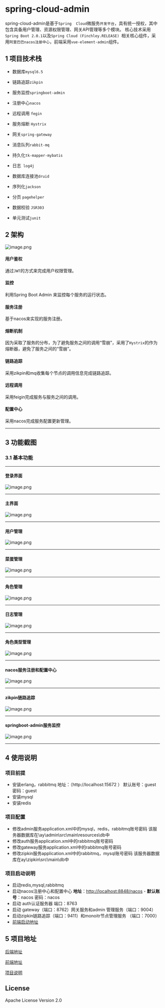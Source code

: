 # spring-cloud-admin
spring-cloud-admin是基于`Spring 
Cloud`微服务`开发平台`，具有统一授权，其中包含具备用户管理、资源权限管理、网关API管理等多个模块。
核心技术采用`Spring Boot 2.0.1`以及`Spring Cloud (Finchley.RELEASE)
`相关核心组件，采用`阿里巴巴nacos注册中心`，前端采用`vue-element-admin`组件。 


## 1 项目技术栈

* 数据库`mysql6.5`

* 链路追踪`zikpin`

* 服务监控`springboot-admin`

* 注册中心`nacos`

* 远程调用 `fegin`

* 服务熔断 ` Hystrix `

* 网关`spring-gateway`

* 消息队列`rabbit-mq`

* 持久化`tk-mapper-mybatis`

* 日志` log4j`

* 数据库连接池`druid`

* 序列化`jackson`

* 分页 `pagehelper`

* 数据校验 `JSR303`

* 单元测试`junit` 



## 2 架构
![image.png](https://upload-images.jianshu.io/upload_images/4157022-980f00d05d56900f.png?imageMogr2/auto-orient/strip%7CimageView2/2/w/1240)

#### 用户鉴权
通过`JWT`的方式来完成用户权限管理。

#### 监控
利用Spring Boot Admin 来监控每个服务的运行状态。

#### 服务注册
基于nacos来实现的服务注册。

#### 熔断机制
因为采取了服务的分布，为了避免服务之间的调用“雪崩”，采用了`Hystrix`的作为熔断器，避免了服务之间的“雪崩”。

#### 链路追踪
采用zikpin和mq收集每个节点的调用信息完成链路追踪。

#### 远程调用
采用feigin完成服务与服务之间的调用。

#### 配置中心

采用nacos完成服务配置更新管理。

------

## 3 功能截图

### 3.1 基本功能

----
#### 登录界面

![image.png](https://upload-images.jianshu.io/upload_images/4157022-f182f5862c1fab66.png?imageMogr2/auto-orient/strip%7CimageView2/2/w/1240)

----
#### 主界面

![image.png](https://upload-images.jianshu.io/upload_images/4157022-1a675917614f4bd6.png?imageMogr2/auto-orient/strip%7CimageView2/2/w/1240)


----
#### 用户管理

![image.png](https://upload-images.jianshu.io/upload_images/4157022-31be5bb132cb8682.png?imageMogr2/auto-orient/strip%7CimageView2/2/w/1240)


----
#### 菜蛋管理

![image.png](https://upload-images.jianshu.io/upload_images/4157022-6bb327063d08ea33.png?imageMogr2/auto-orient/strip%7CimageView2/2/w/1240)

----
#### 角色管理

![image.png](https://upload-images.jianshu.io/upload_images/4157022-8d11a8f8a41a4b5b.png?imageMogr2/auto-orient/strip%7CimageView2/2/w/1240)

----
#### 日志管理

![image.png](https://upload-images.jianshu.io/upload_images/4157022-aad2897c7c3e5453.png?imageMogr2/auto-orient/strip%7CimageView2/2/w/1240)

----
#### 角色类型管理

![image.png](https://upload-images.jianshu.io/upload_images/4157022-b8287816c9d084f6.png?imageMogr2/auto-orient/strip%7CimageView2/2/w/1240)

----
#### nacos服务注册和配置中心

![image.png](https://upload-images.jianshu.io/upload_images/4157022-1b6f9abcaad8a44a.png?imageMogr2/auto-orient/strip%7CimageView2/2/w/1240)


----
#### zikpin链路追踪

![image.png](https://upload-images.jianshu.io/upload_images/4157022-c0c8f3cae89fee08.png?imageMogr2/auto-orient/strip%7CimageView2/2/w/1240)


----
#### springboot-admin服务监控

![image.png](https://upload-images.jianshu.io/upload_images/4157022-d9d9367735d9907a.png?imageMogr2/auto-orient/strip%7CimageView2/2/w/1240)


----

## 4 使用说明
### 项目前提
- 安装erlang，rabbitmq   地址：（http://localhost:15672 ）  默认账号：guest 密码：guest
- 安装mysql
- 安装redis
### 项目配置
- 修改admin服务application.xml中的mysql，redis，rabbitmq账号密码 
  该服务器数据库在\ay\admin\src\main\resources\db中
- 修改auth服务application.xml中的rabbitmq账号密码
- 修改gateway服务application.xml中的rabbitmq账号密码
- 修改zipkin服务application.xml中的rabbitmq，mysql账号密码
  该服务器数据库在ay\zipkin\src\main\db中

### 项目启动说明
- 启动redis,mysql,rabbitmq   
- 启动nacos注册中心和配置中心  **地址**：[http://localhost:8848/nacos](http://localhost:8848/nacos)     - **默认账号**：nacos 密码：nacos
- 启动 auth认证服务器       端口：8763
- 启动 gateway（端口：8762）网关服务和admin 管理服务（端口：9004）    
- 启动zipkin链路追踪（端口：9411）和monoitr节点管理服务 （端口：7000）
- [前端启动地址](https://github.com/ayhyh/spring-cloud-admin-ui)




## 5 项目地址

[后端地址](https://github.com/ayhyh/spring-cloud-admin)

[前端地址](https://github.com/ayhyh/spring-cloud-admin-ui)

[项目说明](https://www.jianshu.com/p/1f59a72d5867)


## License
Apache License Version 2.0